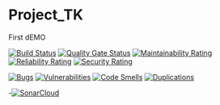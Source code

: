 # Project_TK
First dEMO

[![Build Status](https://travis-ci.org/sanotk/Project_TK.svg?branch=master)](https://travis-ci.org/sanotk/Project_TK)
[![Quality Gate Status](https://sonarcloud.io/api/project_badges/measure?project=com.mypjgdx.esg.project-tk&metric=alert_status)](https://sonarcloud.io/dashboard?id=com.mypjgdx.esg.project-tk)
[![Maintainability Rating](https://sonarcloud.io/api/project_badges/measure?project=com.mypjgdx.esg.project-tk&metric=sqale_rating)](https://sonarcloud.io/component_measures?id=com.mypjgdx.esg.project-tk&metric=sqale_rating)
[![Reliability Rating](https://sonarcloud.io/api/project_badges/measure?project=com.mypjgdx.esg.project-tk&metric=reliability_rating
)](https://sonarcloud.io/component_measures?id=com.mypjgdx.esg.project-tk&metric=reliability_rating)
[![Security Rating](https://sonarcloud.io/api/project_badges/measure?project=com.mypjgdx.esg.project-tk&metric=security_rating)](https://sonarcloud.io/component_measures?id=com.mypjgdx.esg.project-tk&metric=security_rating)

[![Bugs](https://sonarcloud.io/api/project_badges/measure?project=com.mypjgdx.esg.project-tk&metric=bugs)](https://sonarcloud.io/project/issues?id=com.mypjgdx.esg.project-tk&resolved=false&types=BUG)
[![Vulnerabilities](https://sonarcloud.io/api/project_badges/measure?project=com.mypjgdx.esg.project-tk&metric=vulnerabilities)](https://sonarcloud.io/project/issues?id=com.mypjgdx.esg.project-tk&resolved=false&types=VULNERABILITY)
[![Code Smells](https://sonarcloud.io/api/project_badges/measure?project=com.mypjgdx.esg.project-tk&metric=code_smells
)](https://sonarcloud.io/project/issues?id=com.mypjgdx.esg.project-tk&resolved=false&types=CODE_SMELL)
[![Duplications](https://sonarcloud.io/api/project_badges/measure?project=com.mypjgdx.esg.project-tk&metric=duplicated_lines_density)](https://sonarcloud.io/component_measures?id=com.mypjgdx.esg.project-tk&metric=duplicated_lines_density)

-[![SonarCloud](https://sonarcloud.io/images/project_badges/sonarcloud-white.svg)](https://sonarcloud.io/dashboard?id=com.mypjgdx.esg.project-tk)
